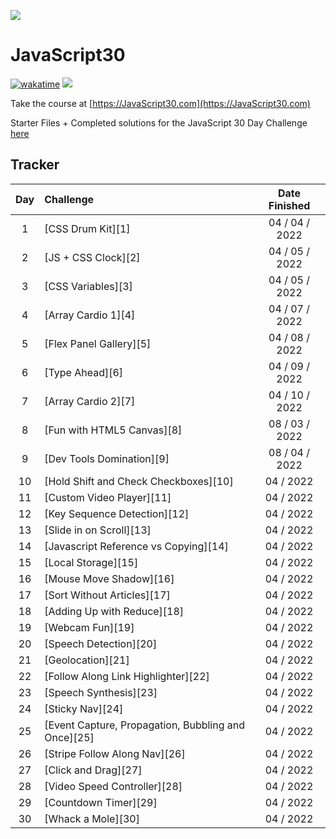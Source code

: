 ﻿![](https://javascript30.com/images/JS3-social-share.png)

# JavaScript30

[![wakatime](https://wakatime.com/badge/user/0c1ed6f1-fb21-41cd-8f4e-e0a3194c797b/project/b1df6666-c70a-4a33-92f9-9a3fdebc6990.svg)](https://wakatime.com/badge/user/0c1ed6f1-fb21-41cd-8f4e-e0a3194c797b/project/b1df6666-c70a-4a33-92f9-9a3fdebc6990)
![](https://img.shields.io/badge/JavaScript-F7DF1E?style=for-the-badge&logo=javascript&logoColor=black)

Take the course at [https://JavaScript30.com](https://JavaScript30.com)

Starter Files + Completed solutions for the JavaScript 30 Day Challenge [here](https://github.com/wesbos/JavaScript30)


## Tracker 

| Day | Challenge                                           |  Date Finished  |
| :-: | :-------------------------------------------------- | :-------------: |
|  1  | [CSS Drum Kit][1]                                   | 04 / 04 / 2022  |
|  2  | [JS + CSS Clock][2]                                 | 04 / 05 / 2022  |
|  3  | [CSS Variables][3]                                  | 04 / 05 / 2022  |
|  4  | [Array Cardio 1][4]                                 | 04 / 07 / 2022  |
|  5  | [Flex Panel Gallery][5]                             | 04 / 08 / 2022  |
|  6  | [Type Ahead][6]                                     | 04 / 09 / 2022  |
|  7  | [Array Cardio 2][7]                                 | 04 / 10 / 2022  |
|  8  | [Fun with HTML5 Canvas][8]                          | 08 / 03 / 2022  |
|  9  | [Dev Tools Domination][9]                           | 08 / 04 / 2022  |
| 10  | [Hold Shift and Check Checkboxes][10]               | 04 / 2022  |
| 11  | [Custom Video Player][11]                           | 04 / 2022  | 
| 12  | [Key Sequence Detection][12]                        | 04 / 2022  |
| 13  | [Slide in on Scroll][13]                            | 04 / 2022  |
| 14  | [Javascript Reference vs Copying][14]               | 04 / 2022  |
| 15  | [Local Storage][15]                                 | 04 / 2022  |
| 16  | [Mouse Move Shadow][16]                             | 04 / 2022  |
| 17  | [Sort Without Articles][17]                         | 04 / 2022  |
| 18  | [Adding Up with Reduce][18]                         | 04 / 2022  |
| 19  | [Webcam Fun][19]                                    | 04 / 2022  |
| 20  | [Speech Detection][20]                              | 04 / 2022  |
| 21  | [Geolocation][21]                                   | 04 / 2022  | 
| 22  | [Follow Along Link Highlighter][22]                 | 04 / 2022  |
| 23  | [Speech Synthesis][23]                              | 04 / 2022  |
| 24  | [Sticky Nav][24]                                    | 04 / 2022  |
| 25  | [Event Capture, Propagation, Bubbling and Once][25] | 04 / 2022  |
| 26  | [Stripe Follow Along Nav][26]                       | 04 / 2022  |
| 27  | [Click and Drag][27]                                | 04 / 2022  |
| 28  | [Video Speed Controller][28]                        | 04 / 2022  |
| 29  | [Countdown Timer][29]                               | 04 / 2022  |
| 30  | [Whack a Mole][30]                                  | 04 / 2022  |

<!-- 
[1]: exercises/01-js-drum-kit/
[2]: exercises/02-js-css-clock/
[3]: exercises/03-css-variables/
[4]: exercises/04-array-cardio-day-1/
[5]: exercises/05-flex-panel-gallery/
[6]: exercises/06-type-ahead/
[7]: exercises/07-array-cardio-day-2/
[8]: exercises/08-fun-wth-html5-canvas/
[9]: exercises/09-dev-tools-domination/
[10]: exercises/10-hold-shift-and-check-checkboxes/
[11]: exercises/11-custom-video-player/
[12]: exercises/12-key-sequence-detection/
[13]: exercises/13-slide-in-on-scroll/
[14]: exercises/14-js-references-vs-copying/
[15]: exercises/15-local-storage/
[16]: exercises/16-mouse-move-shadow/
[17]: exercises/17-sort-without-articles/
[18]: exercises/18-add-with-reduce/
[19]: exercises/19-webcam-fun/
[20]: exercises/20-speech-detection/
[21]: exercises/21-geolocation/
[22]: exercises/22-follow-along-links/
[23]: exercises/23-speech-synthesis/
[24]: exercises/24-sticky-nav/
[25]: exercises/25-event-capture/
[26]: exercises/26-follow-along-nav/
[27]: exercises/27-click-drag-scroll/
[28]: exercises/28-video-speed-controller/
[29]: exercises/29-countdown-timer/
[30]: exercises/30-whack-a-mole/ -->